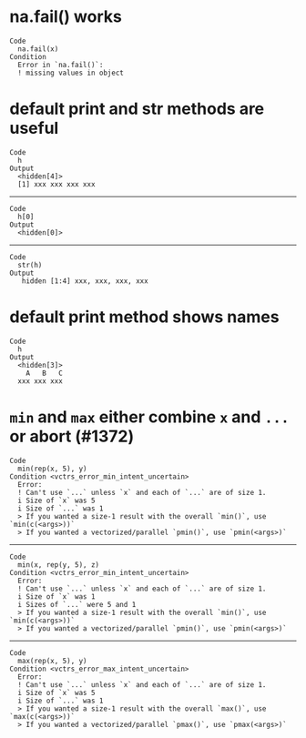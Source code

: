 # na.fail() works

    Code
      na.fail(x)
    Condition
      Error in `na.fail()`:
      ! missing values in object

# default print and str methods are useful

    Code
      h
    Output
      <hidden[4]>
      [1] xxx xxx xxx xxx

---

    Code
      h[0]
    Output
      <hidden[0]>

---

    Code
      str(h)
    Output
       hidden [1:4] xxx, xxx, xxx, xxx

# default print method shows names

    Code
      h
    Output
      <hidden[3]>
        A   B   C 
      xxx xxx xxx 

# `min` and `max` either combine `x` and `...` or abort (#1372)

    Code
      min(rep(x, 5), y)
    Condition <vctrs_error_min_intent_uncertain>
      Error:
      ! Can't use `...` unless `x` and each of `...` are of size 1.
      i Size of `x` was 5
      i Size of `...` was 1
      > If you wanted a size-1 result with the overall `min()`, use `min(c(<args>))`
      > If you wanted a vectorized/parallel `pmin()`, use `pmin(<args>)`

---

    Code
      min(x, rep(y, 5), z)
    Condition <vctrs_error_min_intent_uncertain>
      Error:
      ! Can't use `...` unless `x` and each of `...` are of size 1.
      i Size of `x` was 1
      i Sizes of `...` were 5 and 1
      > If you wanted a size-1 result with the overall `min()`, use `min(c(<args>))`
      > If you wanted a vectorized/parallel `pmin()`, use `pmin(<args>)`

---

    Code
      max(rep(x, 5), y)
    Condition <vctrs_error_max_intent_uncertain>
      Error:
      ! Can't use `...` unless `x` and each of `...` are of size 1.
      i Size of `x` was 5
      i Size of `...` was 1
      > If you wanted a size-1 result with the overall `max()`, use `max(c(<args>))`
      > If you wanted a vectorized/parallel `pmax()`, use `pmax(<args>)`

